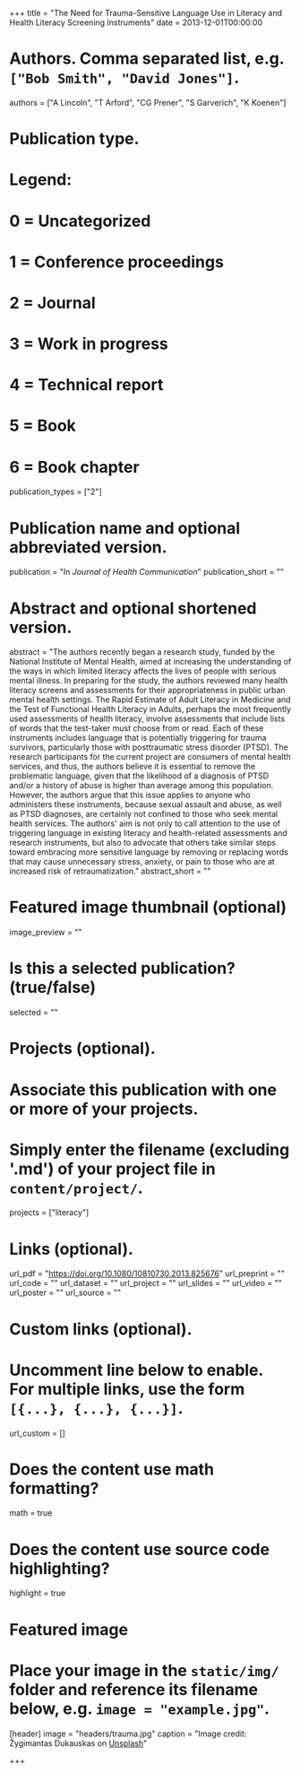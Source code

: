 +++
title = "The Need for Trauma-Sensitive Language Use in Literacy and Health Literacy Screening Instruments"
date = 2013-12-01T00:00:00

# Authors. Comma separated list, e.g. `["Bob Smith", "David Jones"]`.
authors = ["A Lincoln", "T Arford", "CG Prener", "S Garverich", "K Koenen"]

# Publication type.
# Legend:
# 0 = Uncategorized
# 1 = Conference proceedings
# 2 = Journal
# 3 = Work in progress
# 4 = Technical report
# 5 = Book
# 6 = Book chapter
publication_types = ["2"]

# Publication name and optional abbreviated version.
publication = "In *Journal of Health Communication*"
publication_short = ""

# Abstract and optional shortened version.
abstract = "The authors recently began a research study, funded by the National Institute of Mental Health, aimed at increasing the understanding of the ways in which limited literacy affects the lives of people with serious mental illness. In preparing for the study, the authors reviewed many health literacy screens and assessments for their appropriateness in public urban mental health settings. The Rapid Estimate of Adult Literacy in Medicine and the Test of Functional Health Literacy in Adults, perhaps the most frequently used assessments of health literacy, involve assessments that include lists of words that the test-taker must choose from or read. Each of these instruments includes language that is potentially triggering for trauma survivors, particularly those with posttraumatic stress disorder (PTSD). The research participants for the current project are consumers of mental health services, and thus, the authors believe it is essential to remove the problematic language, given that the likelihood of a diagnosis of PTSD and/or a history of abuse is higher than average among this population. However, the authors argue that this issue applies to anyone who administers these instruments, because sexual assault and abuse, as well as PTSD diagnoses, are certainly not confined to those who seek mental health services. The authors' aim is not only to call attention to the use of triggering language in existing literacy and health-related assessments and research instruments, but also to advocate that others take similar steps toward embracing more sensitive language by removing or replacing words that may cause unnecessary stress, anxiety, or pain to those who are at increased risk of retraumatization."
abstract_short = ""

# Featured image thumbnail (optional)
image_preview = ""

# Is this a selected publication? (true/false)
selected = ""

# Projects (optional).
#   Associate this publication with one or more of your projects.
#   Simply enter the filename (excluding '.md') of your project file in `content/project/`.
projects = ["literacy"]

# Links (optional).
url_pdf = "https://doi.org/10.1080/10810730.2013.825676"
url_preprint = ""
url_code = ""
url_dataset = ""
url_project = ""
url_slides = ""
url_video = ""
url_poster = ""
url_source = ""

# Custom links (optional).
#   Uncomment line below to enable. For multiple links, use the form `[{...}, {...}, {...}]`.
url_custom = []

# Does the content use math formatting?
math = true

# Does the content use source code highlighting?
highlight = true

# Featured image
# Place your image in the `static/img/` folder and reference its filename below, e.g. `image = "example.jpg"`.
[header]
image = "headers/trauma.jpg"
caption = "Image credit: Žygimantas Dukauskas on [Unsplash](https://unsplash.com/photos/9m8hapLngiw)"

+++
